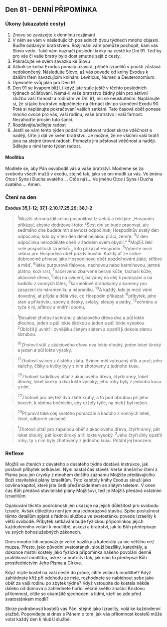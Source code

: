 ## Den 81 - DENNÍ PŘIPOMÍNKA

### Úkony (ukazatelé cesty)

1. Znovu se zavázejte k dennímu rozjímání
1. V něm se vám v následujících posledních dvou týdnech mnoho objasní. Buďte oddaným bratrstvem. Rozjímání vám pomůže pochopit, kam vás Slovo vede. Také vám naznačí poslední kroky na cestě ke Dni 91. Teď by pro vás či vaše bratry bylo dost smutné sejít z cesty.
1. Pokračujte ve svém závazku ke Slovu
1. Ačkoli se kniha Exodus pomalu uzavírá, příběh Izraelitů v poušti zůstává nedokončený. Následujte Slovo, až vás povede od knihy Exodus k dalším třem navazujícím knihám: Leviticus, Numeri a Deuteronomium.
1. Upevněte svůj plán pro Den 91
1. Den 91 se kvapem blíží, i když jste stále ještě v těchto posledních týdnech očišťováni. Nemá-li vaše bratrstvo žádný plán pro aktivní službu vaší farnosti a rodinám ve Dni 91, nic se neuskuteční. Naplánujte si, že si jako bratrstvo odpočinete na čtrnáct dní po skončení Exodu 90. Poté si naplánujte pokračování vašich setkání. Tato časová oběť ponese mnoho ovoce pro vás, vaši rodinu, vaše bratrstvo i vaši farnost. Nezahoďte prosím tuto šanci.
1. Rozdávejte/sdílejte radost
1. Jestli se vám tento týden podařilo pěstovat radost skrze vděčnost a naději, šiřte ji dál ve svém bratrstvu. Je možné, že ne všichni vaši bratři jsou na stejné úrovni radosti. Pomozte jim pěstovat vděčnost a naději. Sdílejte s nimi tento týden radost.

#### Modlitba

Modlete se, aby Pán osvobodil vás a vaše bratrství.
Modleme se za svobodu všech mužů v exodu, stejně tak, jako se oni modlí za vás.
Ve jménu Otce i Syna i Ducha svatého … Otče náš… Ve jménu Otce i Syna i Ducha svatého … Amen.

### Čtení na den

**Exodus 35,1-12; 37,1-2.10.17.25.29; 38,1-2**

> <sup>1</sup>Mojžíš shromáždil celou pospolitost Izraelců a řekl jim: „Hospodin přikázal, abyste dodržovali toto:
> <sup>2</sup>Šest dní se bude pracovat, ale sedmého dne budete mít slavnost odpočinutí, Hospodinův svatý den odpočinku; kdo by v ten den dělal nějakou práci, zemře.
> <sup>3</sup>V den odpočinku nerozděláte oheň v žádném svém obydlí.“
> <sup>4</sup>Mojžíš řekl celé pospolitosti Izraelců: „Toto přikázal Hospodin:
> <sup>5</sup>Vyberte mezi sebou pro Hospodina oběť pozdvihování. Každý ať ze srdce dobrovolně přinese jako Hospodinovu oběť pozdvihování zlato, stříbro a měď,
> <sup>6</sup>látku purpurově fialovou, nachovou nebo karmínovou, jemné plátno, kozí srst,
> <sup>7</sup>načerveno zbarvené beraní kůže, tachaší kůže, akáciové dřevo,
> <sup>8</sup>olej na svícení, balzámy na olej k pomazání a na kadidlo z vonných látek,
> <sup>9</sup>karneolové drahokamy a kameny pro zasazení do nárameníku a náprsníku.
> <sup>10</sup>A každý, kdo je mezi vámi dovedný, ať přijde a dělá vše, co Hospodin přikázal:
> <sup>11</sup>příbytek, jeho stan a přikrývku, spony a desky, svlaky, sloupy a patky,
> <sup>12</sup>schránu a tyče k ní, příkrov a vnitřní oponu,

> <sup>1</sup>Besaleel zhotovil schránu z akáciového dřeva dva a půl lokte dlouhou, jeden a půl lokte širokou a jeden a půl lokte vysokou.
> <sup>2</sup>Obložil ji uvnitř i zvnějšku čistým zlatem a opatřil ji dokola zlatou obrubou.

> <sup>10</sup>Zhotovil stůl z akáciového dřeva dva lokte dlouhý, jeden loket široký a jeden a půl lokte vysoký.

> <sup>17</sup>Zhotovil svícen z čistého zlata. Svícen měl vytepaný dřík a prut; jeho kalichy, číšky a květy byly s ním zhotoveny z jednoho kusu.

> <sup>25</sup>Zhotovil kadidlový oltář z akáciového dřeva, čtyřhranný, loket dlouhý, loket široký a dva lokte vysoký; jeho rohy byly z jednoho kusu s ním.

> <sup>27</sup>Zhotovil pro něj též dva zlaté kruhy, a to pod obrubou při jeho bocích, k oběma bočnicím, aby držely tyče, na nichž byl nošen.

> <sup>29</sup>Připravil také olej svatého pomazání a kadidlo z vonných látek, čisté, odborně smísené.

> <sup>1</sup>Zhotovil oltář pro zápalnou oběť z akáciového dřeva, čtyřhranný, pět loket dlouhý, pět loket široký a tři lokte vysoký.
> <sup>2</sup>Jeho čtyři úhly opatřil rohy; ty s ním byly zhotoveny z jednoho kusu. Potáhl jej bronzem.

### Reflexe

Mojžíš ve čteních z devátého a desátého týdne dostává instrukce, jak postavit příbytek setkávání. Nyní nastal čas stavět. Verše
dnešního čtení z Písma jsou jen úryvky z mnohem delšího záznamu Mojžíše předávajícího Boží stavitelské plány Izraelitům. Tyto
kapitoly knihy Exodus slouží jako ozvěna kapitol, které jste četli před incidentem se zlatým teletem. V onen čas Bůh předává
stavitelské plány Mojžíšovi, teď je Mojžíš předává ostatním Izraelitům.

Opakování těchto podrobností jen ukazuje na jejich důležitost pro svobodu Izraele. Avšak důležitou není jen ona jednorázová
stavba. Spíše poslušnost těmto detailům spjatá s řádnou službou ve svatostánku povede Izraelity k větší svobodě. Příbytek
setkávání bude fyzickou připomínkou jejich každodenního volání k modlitbě, askezi a bratrství, jak to Bůh předepisuje ve svých
bohoslužebných zákonech.

Dnes mnoho lidí nepovažuje velké baziliky a katedrály za nic většího než muzea. Přesto, jako původní svatostánek, slouží baziliky,
katedrály, a dokonce místní kostely jako fyzická připomínka našeho povolání denně praktikovat modlitbu, askezi a bratrství tak,
jak nám to předepsal Bůh prostřednictvím Jeho Písma a Církve.

Když míjíte kostel na vaší cestě do práce, cítíte volání k modlitbě? Když zahlédnete kříž při odchodu ze mše, rozhodnete se
nabídnout sebe jako oběť za vaši rodinu po zbytek týdne? Když vstoupíte do kostela někde daleko od domova a zahlédnete hořící
věčné světlo značící Kristovu přítomnost, cítíte se okamžitě sjednoceni s lidmi, kteří se zde před svatostánkem modlí?

Skrze podrobnosti kostelů vás Pán, stejně jako Izraelity, volá ke každodenní službě. Popovídejte si dnes s Pánem o tom, jak vás
přítomnost kostelů může volat každý den k hlubší službě.
